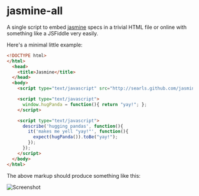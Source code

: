 # jasmine-all

A single script to embed [jasmine]() specs in a trivial HTML file or online with something like a JSFiddle very easily.

Here's a minimal little example:

``` html
<!DOCTYPE html>
</html>
  <head>
    <title>Jasmine</title>
  </head>
  <body>
    <script type="text/javascript" src="http://searls.github.com/jasmine-all/jasmine-all-min.js"></script>

    <script type="text/javascript">
      window.hugPanda = function(){ return "yay!"; };
    </script>

    <script type="text/javascript">
      describe('hugging pandas', function(){
        it('makes me yell "yay!"', function(){
          expect(hugPanda()).toBe("yay!");
        });
      });
    </script>
  </body>
</html>
```

The above markup should produce something like this:

![Screenshot](http://i.minus.com/iE2SLer3L7xxC.png "Screenshot")
